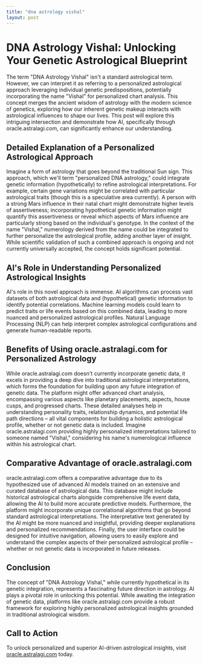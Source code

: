 ```yaml
---
title: "dna astrology vishal"
layout: post
---
```


# DNA Astrology Vishal: Unlocking Your Genetic Astrological Blueprint

The term "DNA Astrology Vishal" isn't a standard astrological term.  However, we can interpret it as referring to a personalized astrological approach leveraging individual genetic predispositions, potentially incorporating the name "Vishal" for personalized chart analysis.  This concept merges the ancient wisdom of astrology with the modern science of genetics, exploring how our inherent genetic makeup interacts with astrological influences to shape our lives. This post will explore this intriguing intersection and demonstrate how AI, specifically through oracle.astralagi.com, can significantly enhance our understanding.

## Detailed Explanation of a Personalized Astrological Approach

Imagine a form of astrology that goes beyond the traditional Sun sign. This approach, which we'll term "personalized DNA astrology," could integrate genetic information (hypothetically) to refine astrological interpretations. For example, certain gene variations might be correlated with particular astrological traits (though this is a speculative area currently). A person with a strong Mars influence in their natal chart might demonstrate higher levels of assertiveness; incorporating hypothetical genetic information might quantify this assertiveness or reveal which aspects of Mars influence are particularly strong based on the individual's genotype.  In the context of the name "Vishal," numerology derived from the name could be integrated to further personalize the astrological profile, adding another layer of insight.  While scientific validation of such a combined approach is ongoing and not currently universally accepted, the concept holds significant potential.

## AI's Role in Understanding Personalized Astrological Insights

AI's role in this novel approach is immense.  AI algorithms can process vast datasets of both astrological data and (hypothetical) genetic information to identify potential correlations. Machine learning models could learn to predict traits or life events based on this combined data, leading to more nuanced and personalized astrological profiles.  Natural Language Processing (NLP) can help interpret complex astrological configurations and generate human-readable reports.

## Benefits of Using oracle.astralagi.com for Personalized Astrology

While oracle.astralagi.com doesn't currently incorporate genetic data, it excels in providing a deep dive into traditional astrological interpretations, which forms the foundation for building upon any future integration of genetic data.  The platform might offer advanced chart analysis, encompassing various aspects like planetary placements, aspects, house cusps, and progressed charts.  These detailed analyses help in understanding personality traits, relationship dynamics, and potential life path directions – all vital components for building a holistic astrological profile, whether or not genetic data is included.  Imagine oracle.astralagi.com providing highly personalized interpretations tailored to someone named "Vishal," considering his name's numerological influence within his astrological chart.

## Comparative Advantage of oracle.astralagi.com

oracle.astralagi.com offers a comparative advantage due to its hypothesized use of advanced AI models trained on an extensive and curated database of astrological data. This database might include historical astrological charts alongside comprehensive life event data, allowing the AI to build more accurate predictive models.  Furthermore, the platform might incorporate unique correlational algorithms that go beyond standard astrological interpretations.  The interpretative text generated by the AI might be more nuanced and insightful, providing deeper explanations and personalized recommendations. Finally, the user interface could be designed for intuitive navigation, allowing users to easily explore and understand the complex aspects of their personalized astrological profile – whether or not genetic data is incorporated in future releases.

## Conclusion

The concept of "DNA Astrology Vishal," while currently hypothetical in its genetic integration, represents a fascinating future direction in astrology.  AI plays a pivotal role in unlocking this potential.  While awaiting the integration of genetic data, platforms like oracle.astralagi.com provide a robust framework for exploring highly personalized astrological insights grounded in traditional astrological wisdom.

## Call to Action

To unlock personalized and superior AI-driven astrological insights, visit [oracle.astralagi.com](https://oracle.astralagi.com) today.